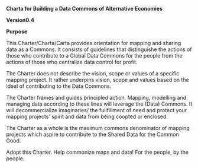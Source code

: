 

**Charta for Building a Data Commons of Alternative Economies**

**Version0.4**

  


**Purpose**

This Charter/Charta/Carta provides orientation for mapping and sharing data as a Commons. It consists of guidelines that distinguishe the actions of those who contribute to a Global Data Commons for the people from the actions of those who centralize data control for profit.

  


The Charter does not describe the vision, scope or values of a specific mapping project. It rather underpins vision, scope and values based on the ideal of contributing to the Data Commons.

  


The Charter frames and guides principled action. Mapping, modelling and managing data according to these lines will leverage the \(Data\) Commons. It will decommercialize imaginaries/ the fullfillment of need and protect your mapping projects' spirit and data from being coopted or enclosed.

  


The Charter as a whole is the maximum commons denominator of mapping projects which aspire to contribute to the Shared Data for the Common Good.

  


Adopt this Charter. Help commonize maps and data! For the people, by the people.

  


  


 

